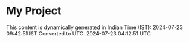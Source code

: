 # My Project

This content is dynamically generated in Indian Time (IST): 2024-07-23 09:42:51 IST
Converted to UTC: 2024-07-23 04:12:51 UTC
